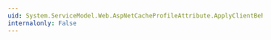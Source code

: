 ```yaml
---
uid: System.ServiceModel.Web.AspNetCacheProfileAttribute.ApplyClientBehavior(System.ServiceModel.Description.OperationDescription,System.ServiceModel.Dispatcher.ClientOperation)
internalonly: False
---
```

